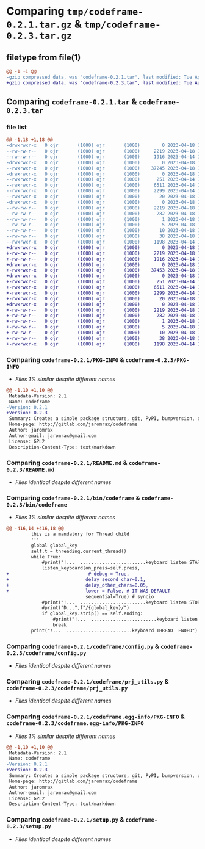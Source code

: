 # Comparing `tmp/codeframe-0.2.1.tar.gz` & `tmp/codeframe-0.2.3.tar.gz`

## filetype from file(1)

```diff
@@ -1 +1 @@
-gzip compressed data, was "codeframe-0.2.1.tar", last modified: Tue Apr 18 14:28:37 2023, max compression
+gzip compressed data, was "codeframe-0.2.3.tar", last modified: Tue Apr 18 14:42:20 2023, max compression
```

## Comparing `codeframe-0.2.1.tar` & `codeframe-0.2.3.tar`

### file list

```diff
@@ -1,18 +1,18 @@
-drwxrwxr-x   0 ojr       (1000) ojr       (1000)        0 2023-04-18 14:28:37.959415 codeframe-0.2.1/
--rw-rw-r--   0 ojr       (1000) ojr       (1000)     2219 2023-04-18 14:28:37.959415 codeframe-0.2.1/PKG-INFO
--rw-rw-r--   0 ojr       (1000) ojr       (1000)     1916 2023-04-14 15:32:36.000000 codeframe-0.2.1/README.md
-drwxrwxr-x   0 ojr       (1000) ojr       (1000)        0 2023-04-18 14:28:37.959415 codeframe-0.2.1/bin/
--rwxrwxr-x   0 ojr       (1000) ojr       (1000)    37245 2023-04-18 14:28:21.000000 codeframe-0.2.1/bin/codeframe
-drwxrwxr-x   0 ojr       (1000) ojr       (1000)        0 2023-04-18 14:28:37.959415 codeframe-0.2.1/codeframe/
--rwxrwxr-x   0 ojr       (1000) ojr       (1000)      251 2023-04-14 15:32:36.000000 codeframe-0.2.1/codeframe/__init__.py
--rwxrwxr-x   0 ojr       (1000) ojr       (1000)     6511 2023-04-14 15:32:36.000000 codeframe-0.2.1/codeframe/config.py
--rwxrwxr-x   0 ojr       (1000) ojr       (1000)     2299 2023-04-14 15:32:36.000000 codeframe-0.2.1/codeframe/prj_utils.py
--rwxrwxr-x   0 ojr       (1000) ojr       (1000)       20 2023-04-18 14:28:37.000000 codeframe-0.2.1/codeframe/version.py
-drwxrwxr-x   0 ojr       (1000) ojr       (1000)        0 2023-04-18 14:28:37.959415 codeframe-0.2.1/codeframe.egg-info/
--rw-rw-r--   0 ojr       (1000) ojr       (1000)     2219 2023-04-18 14:28:37.000000 codeframe-0.2.1/codeframe.egg-info/PKG-INFO
--rw-rw-r--   0 ojr       (1000) ojr       (1000)      282 2023-04-18 14:28:37.000000 codeframe-0.2.1/codeframe.egg-info/SOURCES.txt
--rw-rw-r--   0 ojr       (1000) ojr       (1000)        1 2023-04-18 14:28:37.000000 codeframe-0.2.1/codeframe.egg-info/dependency_links.txt
--rw-rw-r--   0 ojr       (1000) ojr       (1000)        5 2023-04-18 14:28:37.000000 codeframe-0.2.1/codeframe.egg-info/requires.txt
--rw-rw-r--   0 ojr       (1000) ojr       (1000)       10 2023-04-18 14:28:37.000000 codeframe-0.2.1/codeframe.egg-info/top_level.txt
--rw-rw-r--   0 ojr       (1000) ojr       (1000)       38 2023-04-18 14:28:37.959415 codeframe-0.2.1/setup.cfg
--rwxrwxr-x   0 ojr       (1000) ojr       (1000)     1198 2023-04-14 15:32:36.000000 codeframe-0.2.1/setup.py
+drwxrwxr-x   0 ojr       (1000) ojr       (1000)        0 2023-04-18 14:42:20.187620 codeframe-0.2.3/
+-rw-rw-r--   0 ojr       (1000) ojr       (1000)     2219 2023-04-18 14:42:20.183620 codeframe-0.2.3/PKG-INFO
+-rw-rw-r--   0 ojr       (1000) ojr       (1000)     1916 2023-04-14 15:32:36.000000 codeframe-0.2.3/README.md
+drwxrwxr-x   0 ojr       (1000) ojr       (1000)        0 2023-04-18 14:42:20.183620 codeframe-0.2.3/bin/
+-rwxrwxr-x   0 ojr       (1000) ojr       (1000)    37453 2023-04-18 14:41:28.000000 codeframe-0.2.3/bin/codeframe
+drwxrwxr-x   0 ojr       (1000) ojr       (1000)        0 2023-04-18 14:42:20.183620 codeframe-0.2.3/codeframe/
+-rwxrwxr-x   0 ojr       (1000) ojr       (1000)      251 2023-04-14 15:32:36.000000 codeframe-0.2.3/codeframe/__init__.py
+-rwxrwxr-x   0 ojr       (1000) ojr       (1000)     6511 2023-04-14 15:32:36.000000 codeframe-0.2.3/codeframe/config.py
+-rwxrwxr-x   0 ojr       (1000) ojr       (1000)     2299 2023-04-14 15:32:36.000000 codeframe-0.2.3/codeframe/prj_utils.py
+-rwxrwxr-x   0 ojr       (1000) ojr       (1000)       20 2023-04-18 14:42:19.000000 codeframe-0.2.3/codeframe/version.py
+drwxrwxr-x   0 ojr       (1000) ojr       (1000)        0 2023-04-18 14:42:20.183620 codeframe-0.2.3/codeframe.egg-info/
+-rw-rw-r--   0 ojr       (1000) ojr       (1000)     2219 2023-04-18 14:42:20.000000 codeframe-0.2.3/codeframe.egg-info/PKG-INFO
+-rw-rw-r--   0 ojr       (1000) ojr       (1000)      282 2023-04-18 14:42:20.000000 codeframe-0.2.3/codeframe.egg-info/SOURCES.txt
+-rw-rw-r--   0 ojr       (1000) ojr       (1000)        1 2023-04-18 14:42:20.000000 codeframe-0.2.3/codeframe.egg-info/dependency_links.txt
+-rw-rw-r--   0 ojr       (1000) ojr       (1000)        5 2023-04-18 14:42:20.000000 codeframe-0.2.3/codeframe.egg-info/requires.txt
+-rw-rw-r--   0 ojr       (1000) ojr       (1000)       10 2023-04-18 14:42:20.000000 codeframe-0.2.3/codeframe.egg-info/top_level.txt
+-rw-rw-r--   0 ojr       (1000) ojr       (1000)       38 2023-04-18 14:42:20.187620 codeframe-0.2.3/setup.cfg
+-rwxrwxr-x   0 ojr       (1000) ojr       (1000)     1198 2023-04-14 15:32:36.000000 codeframe-0.2.3/setup.py
```

### Comparing `codeframe-0.2.1/PKG-INFO` & `codeframe-0.2.3/PKG-INFO`

 * *Files 1% similar despite different names*

```diff
@@ -1,10 +1,10 @@
 Metadata-Version: 2.1
 Name: codeframe
-Version: 0.2.1
+Version: 0.2.3
 Summary: Creates a simple package structure, git, PyPI, bumpversion, pytest and configfile ready
 Home-page: http://gitlab.com/jaromrax/codeframe
 Author: jaromrax
 Author-email: jaromrax@gmail.com
 License: GPL2
 Description-Content-Type: text/markdown
```

### Comparing `codeframe-0.2.1/README.md` & `codeframe-0.2.3/README.md`

 * *Files identical despite different names*

### Comparing `codeframe-0.2.1/bin/codeframe` & `codeframe-0.2.3/bin/codeframe`

 * *Files 1% similar despite different names*

```diff
@@ -416,14 +416,18 @@
         this is a mandatory for Thread child
         '''
         global global_key
         self.t = threading.current_thread()
         while True:
             #print("!...  ........................keyboard listen START")
             listen_keyboard(on_press=self.press,
+                             # debug = True,
+                            delay_second_char=0.1,
+                            delay_other_chars=0.05,
+                            lower = False, # IT WAS DEFAULT
                             sequential=True) # syncio
             #print("!...  ........................keyboard listen STOP")
             #print("D...",f"/{global_key}/")
             if global_key.strip() == self.ending:
                 #print("!...  ........................keyboard listen BREAK")
                 break
         print("!...  ........................keyboard THREAD  ENDED")
```

### Comparing `codeframe-0.2.1/codeframe/config.py` & `codeframe-0.2.3/codeframe/config.py`

 * *Files identical despite different names*

### Comparing `codeframe-0.2.1/codeframe/prj_utils.py` & `codeframe-0.2.3/codeframe/prj_utils.py`

 * *Files identical despite different names*

### Comparing `codeframe-0.2.1/codeframe.egg-info/PKG-INFO` & `codeframe-0.2.3/codeframe.egg-info/PKG-INFO`

 * *Files 1% similar despite different names*

```diff
@@ -1,10 +1,10 @@
 Metadata-Version: 2.1
 Name: codeframe
-Version: 0.2.1
+Version: 0.2.3
 Summary: Creates a simple package structure, git, PyPI, bumpversion, pytest and configfile ready
 Home-page: http://gitlab.com/jaromrax/codeframe
 Author: jaromrax
 Author-email: jaromrax@gmail.com
 License: GPL2
 Description-Content-Type: text/markdown
```

### Comparing `codeframe-0.2.1/setup.py` & `codeframe-0.2.3/setup.py`

 * *Files identical despite different names*

